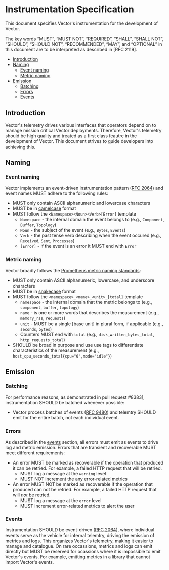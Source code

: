 # Instrumentation Specification

This document specifies Vector's instrumentation for the development of Vector.

The key words “MUST”, “MUST NOT”, “REQUIRED”, “SHALL”, “SHALL NOT”, “SHOULD”,
“SHOULD NOT”, “RECOMMENDED”, “MAY”, and “OPTIONAL” in this document are to be
interpreted as described in [RFC 2119].

<!-- MarkdownTOC autolink="true" style="ordered" indent="   " -->

- [Introduction](#introduction)
- [Naming](#naming)
  - [Event naming](#event-naming)
  - [Metric naming](#metric-naming)
- [Emission](#emission)
  - [Batching](#batching)
  - [Errors](#errors)
  - [Events](#events)

<!-- /MarkdownTOC -->

## Introduction

Vector's telemetry drives various interfaces that operators depend on to manage
mission critical Vector deployments. Therefore, Vector's telemetry should be
high quality and treated as a first class feautre in the development of Vector.
This document strives to guide developers into achieving this.

## Naming

### Event naming

Vector implements an event-driven instrumentation pattern ([RFC 2064]) and
event names MUST adhere to the following rules:

* MUST only contain ASCII alphanumeric and lowercase characters
* MUST be in [camelcase] format
* MUST follow the `<Namespace><Noun><Verb>[Error]` template
  * `Namespace` - the internal domain the event belongs to (e.g., `Component`, `Buffer`, `Topology`)
  * `Noun` - the subject of the event (e.g., `Bytes`, `Events`)
  * `Verb` - the past tense verb describing when the event occured (e.g., `Received`, `Sent`, `Processes`)
  * `[Error]` - if the event is an error it MUST end with `Error`

### Metric naming

Vector broadly follows the [Prometheus metric naming standards]:

* MUST only contain ASCII alphanumeric, lowercase, and underscore characters
* MUST be in [snakecase] format
* MUST follow the `<namespace>_<name>_<unit>_[total]` template
  * `namespace` - the internal domain that the metric belongs to (e.g., `component`, `buffer`, `topology`)
  * `name` - is one or more words that describes the measurement (e.g., `memory_rss`, `requests`)
  * `unit` - MUST be a single [base unit] in plural form, if applicable (e.g., `seconds`, `bytes`)
  * Counters MUST end with `total` (e.g., `disk_written_bytes_total`, `http_requests_total`)
* SHOULD be broad in purpose and use use tags to differentiate characteristics of the measurement (e.g., `host_cpu_seconds_total{cpu="0",mode="idle"}`)

## Emission

### Batching

For performance reasons, as demonstrated in pull request #8383],
instrumentation SHOULD be batched whenever possible:

* Vector process batches of events ([RFC 9480]) and telemtry SHOULD emit for
  the entire batch, not each individual event.

### Errors

As described in the [events](#events) section, all errors must emit as events
to drive log and metric emission. Errors that are transient and recoverable
MUST meet different requirements:

* An error MUST be marked as recoverable if the operation that produced it can
  be retried. For example, a failed HTTP request that will be retried.
  * MUST log a message at the `warning` level
  * MUST NOT increment the any error-related metrics
* An error MUST NOT be marked as recoverable if the operation that produced can
  not be retried. For example, a failed HTTP request that will *not* be retried.
  * MUST log a message at the `error` level
  * MUST increment error-related metrics to alert the user

### Events

Instrumentation SHOULD be event-driven ([RFC 2064]), where individual events
serve as the vehicle for internal telemtry, driving the emission of metrics
and logs. This organizes Vector's telemetry, making it easier to manage and 
catalogue. On rare occassions, metrics and logs can emit directly but MUST be
reserved for ocassions where it is impossible to emit Vector's events. For
example, emitting metrics in a library that cannot import Vector's events.

[camelcase]: https://en.wikipedia.org/wiki/Camel_case
[Prometheus metric naming standards]: https://prometheus.io/docs/practices/naming/
[Pull request #8383]: https://github.com/vectordotdev/vector/pull/8383/
[RFC 2064]: https://github.com/vectordotdev/vector/blob/master/rfcs/2020-03-17-2064-event-driven-observability.md
[RFC 9480]: https://github.com/vectordotdev/vector/blob/master/rfcs/2021-10-22-9480-processing-arrays-of-events.md
[single base unit]: https://en.wikipedia.org/wiki/SI_base_unit
[snakecase]: https://en.wikipedia.org/wiki/Snake_case
